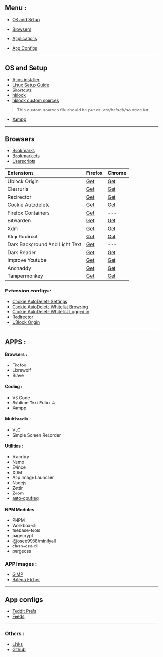 ## Menu :
- [OS and Setup](#os-and-setup)
- [Browsers](#browsers)
- [Applications](#apps-)
- [App Configs](#app-configs)

  ---

## OS and Setup 
- [Apps installer](https://raw.githubusercontent.com/fynks/configs/main/scripts/setup.sh)
- [Linux Setup Guide](https://github.com/fynks/configs/blob/main/guides/linux_setup.md)
- [Shortcuts](https://raw.githubusercontent.com/fynks/configs/main/dotfiles/custom_shortcuts)
- [hblock](https://github.com/hectorm/hblock)
- [hblock custom sources](https://raw.githubusercontent.com/fynks/configs/main/prefs/hblock-sources/sources.list)
> This custom sources file should be put as: *etc/hblock/sources.list*
- [Xampp](https://github.com/fynks/configs/blob/main/prefs/xampp-htdocs.zip)
  
---

## Browsers
- [Bookmarks](https://github.com/siqo/dash/tree/main/dist)
- [Bookmarklets](https://github.com/fynks/bookmarklets)
- [Userscripts](https://github.com/fynks/userscripts)

|**Extensions**                |**Firefox**                                                                      |**Chrome**                                                                                                 |
|:------------------------------|:---------------------------------------------------------------------------------|:-----------------------------------------------------------------------------------------------------------|
|Ublock Origin                 |[Get](https://addons.mozilla.org/en-GB/firefox/addon/ublock-origin/)             |[Get](https://chrome.google.com/webstore/detail/ublock-origin/cjpalhdlnbpafiamejdnhcphjbkeiagm)            |
|Clearurls                     |[Get](https://addons.mozilla.org/en-US/firefox/addon/clearurls/)                 |[Get](https://chrome.google.com/webstore/detail/clearurls/lckanjgmijmafbedllaakclkaicjfmnk/)               |
|Redirector                    |[Get](https://addons.mozilla.org/en-US/firefox/addon/redirector/)                |[Get](https://chrome.google.com/webstore/detail/redirector/ocgpenflpmgnfapjedencafcfakcekcd)               |
|Cookie Autodelete             |[Get](https://addons.mozilla.org/en-US/firefox/addon/cookie-autodelete/)         |[Get](https://chrome.google.com/webstore/detail/cookie-autodelete/fhcgjolkccmbidfldomjliifgaodjagh/)       |
|Firefox Containers            |[Get](https://addons.mozilla.org/en-US/firefox/addon/multi-account-containers/)  |---                                                                                                        |
|Bitwarden                     |[Get](https://addons.mozilla.org/en-US/firefox/addon/bitwarden-password-manager/)|[Get](https://chrome.google.com/webstore/detail/bitwarden-free-password-m/nngceckbapebfimnlniiiahkandclblb)|
|Xdm                           |[Get](https://addons.mozilla.org/en-US/firefox/addon/xdm-browser-monitor/)       |[Get](https://chrome.google.com/webstore/detail/xtreme-download-manager/dkckaoghoiffdbomfbbodbbgmhjblecj)  |
|Skip Redirect                 |[Get](https://addons.mozilla.org/en-US/firefox/addon/skip-redirect/)             |[Get](https://chrome.google.com/webstore/detail/skip-redirect/jaoafjdoijdconemdmodhbfpianehlon)            |
|Dark Background And Light Text|[Get](https://addons.mozilla.org/en-US/firefox/addon/dark-background-light-text/)|---                                                                                                        |
|Dark Reader                   |[Get](https://addons.mozilla.org/en-US/firefox/addon/darkreader/)                |[Get](https://chrome.google.com/webstore/detail/dark-reader/eimadpbcbfnmbkopoojfekhnkhdbieeh)              |
|Improve Youtube               |[Get](https://addons.mozilla.org/en-US/firefox/addon/youtube-addon/)             |[Get](https://chrome.google.com/webstore/detail/improve-youtube-video-you/bnomihfieiccainjcjblhegjgglakjdd)|
|Anonaddy                      |[Get](https://addons.mozilla.org/en-GB/firefox/addon/anonaddy/)                  |[Get](https://chrome.google.com/webstore/detail/anonaddy-anonymous-email/iadbdpnoknmbdeolbapdackdcogdmjpe) |
|Tampermonkey                  |[Get](https://addons.mozilla.org/en-US/firefox/addon/tampermonkey/)              |[Get](https://chrome.google.com/webstore/detail/tampermonkey/dhdgffkkebhmkfjojejmpbldmpobfkfo)             |

### Extension configs :
- [Cookie AutoDelete Settings](https://github.com/fynks/configs/blob/main/extensions/CAD_settings.json)
- [Cookie AutoDelete Whitelist Browsing](https://github.com/fynks/configs/blob/main/extensions/CAD_white_list_browsing.json)
- [Cookie AutoDelete Whitelist Logged in](https://github.com/fynks/configs/blob/main/extensions/CAD_white_list_logged_in.json)
- [Redirector](https://raw.githubusercontent.com/fynks/configs/main/extensions/Redirector.json)
- [UBlock Origin](https://raw.githubusercontent.com/fynks/configs/main/extensions/u_block_origin_configs.txt)

---

## APPS :
#### Browsers :
- Firefox
- Librewolf
- Brave

#### Coding :
- VS Code
- Sublime Text Editor 4
- Xampp
    
#### Multimedia :
- VLC
- Simple Screen Recorder
      
#### Utilities :
- Alacritty
- Nemo
- Evince
- XDM
- App Image Launcher
- Nodejs
- Zettlr
- Zoom
- [auto-cpufreq](https://github.com/AdnanHodzic/auto-cpufreq)
   
####  NPM Modules
   - PNPM
   - Workbox-cli
   - firebase-tools
   - pagecrypt
   - @josee9988/minifyall
   - clean-css-cli
   - purgecss

### APP Images :
- [GIMP](https://github.com/aferrero2707/gimp-appimage)
- [Balena Etcher](https://www.balena.io/etcher/)
  
---

## App configs
- [Teddit Prefs](https://raw.githubusercontent.com/fynks/configs/main/prefs/teddit_prefs.json)
- [Feeds](https://github.com/siqo/dash/blob/main/dist/rss-feeds.opml)

---

### Others :
- [Links](https://fynks.github.io/links/)
- [Github](https://github.com/fynks/configs)
